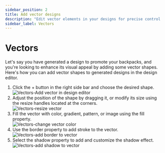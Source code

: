 ```yaml
---
sidebar_position: 2
title: Add vector designs
description: "Edit vector elements in your designs for precise control and professional results."
sidebar_label: Vectors
---
```


# Vectors

Let's say you have generated a design to promote your backpacks, and you're looking to enhance its visual appeal by adding some vector shapes. Here's how you can add vector shapes to generated designs in the design editor.

<ol>
    <li>Click the + button in the right side bar and choose the desired shape.</li>
    <img src="/img/editing-your-design/vectors/1_vectors_add-vector-in-design-editor.png" alt="Vectors-Add vector in design editor" />
    <li>Adjust the position of the shape by dragging it, or modify its size using the resize handles located at the corners.</li>
    <img src="/img/editing-your-design/vectors/2_vectors_resize-vector.png" alt="Vectors-resize vector" />
    <li>Fill the vector with color, gradient, pattern, or image using the fill property.</li>
    <img src="/img/editing-your-design/vectors/3_vectors_change-vector-color.png" alt="Vectors-change vector color" />
    <li>Use the border property to add stroke to the vector.</li>
    <img src="/img/editing-your-design/vectors/4_vectors_add-border-to-vector.png" alt="Vectors-add border to vector" />
    <li>Select the shadow property to add and customize the shadow effect.</li>
    <img src="/img/editing-your-design/vectors/5_vectors_add-shadow-to-vector.png" alt="Vectors-add shadow to vector" />
</ol>